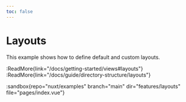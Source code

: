```yaml
---
toc: false
---
```


# Layouts

This example shows how to define default and custom layouts.

:ReadMore{link="/docs/getting-started/views#layouts"}
:ReadMore{link="/docs/guide/directory-structure/layouts"}

:sandbox{repo="nuxt/examples" branch="main" dir="features/layouts" file="pages/index.vue"}
